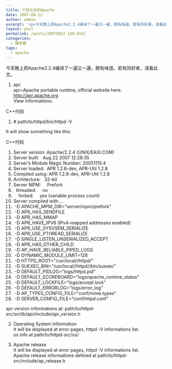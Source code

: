 ```yaml
---
title: 个性化你的Apache
date: 2007-08-22
author: admin
excerpt: '<p>今天晚上把Apache2.2.4编译了一遍又一遍，颇有味道。若有同好者，请看此文。</p>'
layout: post
permalink: /posts/20070822-160.html
categories:
  - 服务器
tags:
  - apache
---
```

今天晚上把Apache2.2.4编译了一遍又一遍，颇有味道。若有同好者，请看此文。

1. apr.  
apr=Apache portable runtime, official website here: http://apr.apache.org  
View Informations:

<div class="codeText">
  <div class="codeHead">
    C++代码
  </div>
  
  <ol class="dp-cpp">
    <li class="alt">
      <span><span class="preprocessor">#&nbsp;path/to/httpd/bin/httpd&nbsp;-V</span><span>&nbsp;&nbsp;</span></span>
    </li>
  </ol>
</div>

It will show something like this:

<div class="codeText">
  <div class="codeHead">
    C++代码
  </div>
  
  <ol class="dp-cpp">
    <li class="alt">
      <span><span>Server&nbsp;version:&nbsp;Apache/2.2.4&nbsp;(UNIX/EAXI.COM)&nbsp;&nbsp;</span></span>
    </li>
    <li class="">
      <span>Server&nbsp;built:&nbsp;&nbsp;&nbsp;Aug&nbsp;22&nbsp;2007&nbsp;12:28:35&nbsp;&nbsp;</span>
    </li>
    <li class="alt">
      <span>Server&#8217;s&nbsp;Module&nbsp;Magic&nbsp;Number:&nbsp;20051115:4&nbsp;&nbsp;</span>
    </li>
    <li class="">
      <span>Server&nbsp;loaded:&nbsp;&nbsp;APR&nbsp;1.2.8-dev,&nbsp;APR-Util&nbsp;1.2.8&nbsp;&nbsp;</span>
    </li>
    <li class="alt">
      <span>Compiled&nbsp;<span class="keyword">using</span><span>:&nbsp;APR&nbsp;1.2.8-dev,&nbsp;APR-Util&nbsp;1.2.8&nbsp;&nbsp;</span></span>
    </li>
    <li class="">
      <span>Architecture:&nbsp;&nbsp;&nbsp;32-bit&nbsp;&nbsp;</span>
    </li>
    <li class="alt">
      <span>Server&nbsp;MPM:&nbsp;&nbsp;&nbsp;&nbsp;&nbsp;Prefork&nbsp;&nbsp;</span>
    </li>
    <li class="">
      <span>&nbsp;&nbsp;threaded:&nbsp;&nbsp;&nbsp;&nbsp;&nbsp;no&nbsp;&nbsp;</span>
    </li>
    <li class="alt">
      <span>&nbsp;&nbsp;&nbsp;&nbsp;forked:&nbsp;&nbsp;&nbsp;&nbsp;&nbsp;yes&nbsp;(variable&nbsp;process&nbsp;count)&nbsp;&nbsp;</span>
    </li>
    <li class="">
      <span>Server&nbsp;compiled&nbsp;with&#8230;.&nbsp;&nbsp;</span>
    </li>
    <li class="alt">
      <span>&nbsp;-D&nbsp;APACHE_MPM_DIR=<span class="string">"server/mpm/prefork"</span><span>&nbsp;&nbsp;</span></span>
    </li>
    <li class="">
      <span>&nbsp;-D&nbsp;APR_HAS_SENDFILE&nbsp;&nbsp;</span>
    </li>
    <li class="alt">
      <span>&nbsp;-D&nbsp;APR_HAS_MMAP&nbsp;&nbsp;</span>
    </li>
    <li class="">
      <span>&nbsp;-D&nbsp;APR_HAVE_IPV6&nbsp;(IPv4-mapped&nbsp;addresses&nbsp;enabled)&nbsp;&nbsp;</span>
    </li>
    <li class="alt">
      <span>&nbsp;-D&nbsp;APR_USE_SYSVSEM_SERIALIZE&nbsp;&nbsp;</span>
    </li>
    <li class="">
      <span>&nbsp;-D&nbsp;APR_USE_PTHREAD_SERIALIZE&nbsp;&nbsp;</span>
    </li>
    <li class="alt">
      <span>&nbsp;-D&nbsp;SINGLE_LISTEN_UNSERIALIZED_ACCEPT&nbsp;&nbsp;</span>
    </li>
    <li class="">
      <span>&nbsp;-D&nbsp;APR_HAS_OTHER_CHILD&nbsp;&nbsp;</span>
    </li>
    <li class="alt">
      <span>&nbsp;-D&nbsp;AP_HAVE_RELIABLE_PIPED_LOGS&nbsp;&nbsp;</span>
    </li>
    <li class="">
      <span>&nbsp;-D&nbsp;DYNAMIC_MODULE_LIMIT=128&nbsp;&nbsp;</span>
    </li>
    <li class="alt">
      <span>&nbsp;-D&nbsp;HTTPD_ROOT=<span class="string">"/usr/local//httpd/"</span><span>&nbsp;&nbsp;</span></span>
    </li>
    <li class="">
      <span>&nbsp;-D&nbsp;SUEXEC_BIN=<span class="string">"/usr/local//httpd//bin/suexec"</span><span>&nbsp;&nbsp;</span></span>
    </li>
    <li class="alt">
      <span>&nbsp;-D&nbsp;DEFAULT_PIDLOG=<span class="string">"logs/httpd.pid"</span><span>&nbsp;&nbsp;</span></span>
    </li>
    <li class="">
      <span>&nbsp;-D&nbsp;DEFAULT_SCOREBOARD=<span class="string">"logs/apache_runtime_status"</span><span>&nbsp;&nbsp;</span></span>
    </li>
    <li class="alt">
      <span>&nbsp;-D&nbsp;DEFAULT_LOCKFILE=<span class="string">"logs/accept.lock"</span><span>&nbsp;&nbsp;</span></span>
    </li>
    <li class="">
      <span>&nbsp;-D&nbsp;DEFAULT_ERRORLOG=<span class="string">"logs/error_log"</span><span>&nbsp;&nbsp;</span></span>
    </li>
    <li class="alt">
      <span>&nbsp;-D&nbsp;AP_TYPES_CONFIG_FILE=<span class="string">"conf/mime.types"</span><span>&nbsp;&nbsp;</span></span>
    </li>
    <li class="">
      <span>&nbsp;-D&nbsp;SERVER_CONFIG_FILE=<span class="string">"conf/httpd.conf"</span><span>&nbsp;&nbsp;</span></span>
    </li>
  </ol>
</div>

apr version informations at: path/to/httpd-src/srclib/apr/include/apr_version.h

2. Operating System Information  
It will be displayed at error pages, httpd -V informations list.  
os info at path/to/httpd-src/os/

3. Apache release  
It will be displayed at error pages, httpd -V informations list.  
Apache release informations defined at path/to/httpd-src/include/ap_release.h